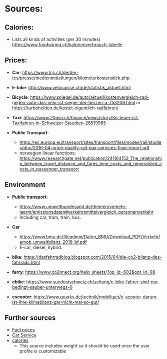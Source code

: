 

# Sources:

## Calories:
* Lists all kinds of activities (per 30 minutes)
https://www.foodspring.ch/kalorienverbrauch-tabelle 

## Prices: 
* **Car**: https://www.tcs.ch/de/der-tcs/presse/medienmitteilungen/kilometerkostenstick.php
* **E-bike**: http://www.velosuisse.ch/de/statistik_aktuell.html
* **Bicycle**: https://www.spiegel.de/auto/aktuell/kostenvergleich-rad-gegen-auto-das-velo-ist-sieger-der-herzen-a-753206.html or https://turbohelden.de/kostet-eigentlich-radfahren/
* **Taxi**: https://www.20min.ch/finance/news/story/So-teuer-ist-Taxifahren-in-Schweizer-Staedten-26519985

* **Public Transport**:
  * https://ec.europa.eu/transport/sites/transport/files/modes/rail/studies/doc/2016-04-price-quality-rail-pax-services-final-report.pdf 
  * norwegian linear functions: https://www.researchgate.net/publication/241164152_The_relationship_between_travel_distance_and_fares_time_costs_and_generalized_costs_in_passenger_transport 


## Environment
* **Public transport**:
  * https://www.umweltbundesamt.de/themen/verkehr-laerm/emissionsdaten#verkehrsmittelvergleich_personenverkehr  
  * Including car, tram, train, bus.

* **Car**
  * https://www.bmu.de/fileadmin/Daten_BMU/Download_PDF/Verkehr/emob_umweltbilanz_2019_bf.pdf 
  * E-car, diesel, hybrid.
* **bike**: https://dasfahrradblog.blogspot.com/2015/04/die-co2-bilanz-des-fahrrads.html 
* **ferry**: https://www.co2nnect.org/help_sheets/?op_id=602&opt_id=98
* **ebike**: https://www.suedostschweiz.ch/zeitung/e-bike-fahrer-sind-nur-bedingt-sauber-unterwegs-0
* **escooter**: https://www.quarks.de/technik/mobilitaet/e-scooter-darum-ist-ihre-klimabilanz-gar-nicht-mal-so-gut/


## Further sources
* [Fuel prices](https://www.tcs.ch/de/camping-reisen/reiseinformationen/wissenswertes/fahrkosten-gebuehren/benzinpreise.php)
* [Car Service](https://www.comparis.ch/autoversicherung/junglenker/analyse/auto-kosten)
* [calories](https://laufleistung.net/kalorienverbrauch-berechnen/) 
  * This source includes weight so it should be used once the user profile is customizable


